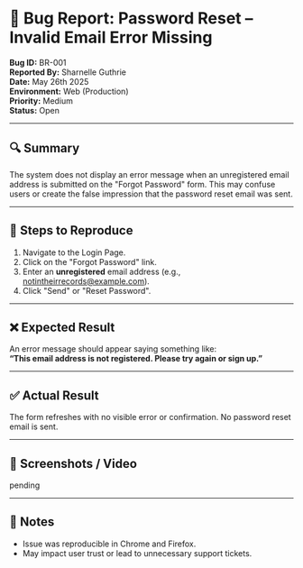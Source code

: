 # 🐞 Bug Report: Password Reset – Invalid Email Error Missing

**Bug ID:** BR-001  
**Reported By:** Sharnelle Guthrie  
**Date:** May 26th 2025  
**Environment:** Web (Production)  
**Priority:** Medium  
**Status:** Open

---

## 🔍 Summary

The system does not display an error message when an unregistered email address is submitted on the "Forgot Password" form. This may confuse users or create the false impression that the password reset email was sent.

---

## 🎯 Steps to Reproduce

1. Navigate to the Login Page.
2. Click on the "Forgot Password" link.
3. Enter an **unregistered** email address (e.g., notintheirrecords@example.com).
4. Click "Send" or "Reset Password".

---

## ❌ Expected Result

An error message should appear saying something like:  
**“This email address is not registered. Please try again or sign up.”**

---

## ✅ Actual Result

The form refreshes with no visible error or confirmation. No password reset email is sent.

---

## 📸 Screenshots / Video

pending

---

## 💬 Notes

- Issue was reproducible in Chrome and Firefox.
- May impact user trust or lead to unnecessary support tickets.


